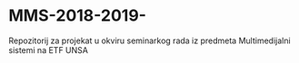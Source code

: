 # MMS-2018-2019-
Repozitorij za projekat u okviru seminarkog rada iz predmeta Multimedijalni sistemi na ETF UNSA
